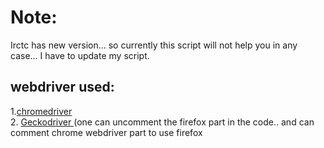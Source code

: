 # Note:
Irctc has new version... so currently this script will not help you in any case... I have to update my script.
## webdriver used:
1.<a href="https://chromedriver.chromium.org/">chromedriver</a> <br>
2. <a href="https://github.com/mozilla/geckodriver/releases"> Geckodriver </a> (one can uncomment the firefox part in the code.. and can comment chrome webdriver part to use firefox 

